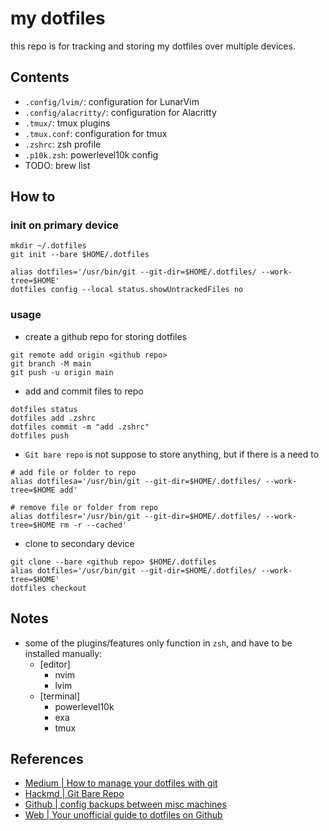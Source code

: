 # my dotfiles

this repo is for tracking and storing my dotfiles over multiple devices.

## Contents

- `.config/lvim/`: configuration for LunarVim
- `.config/alacritty/`: configuration for Alacritty
- `.tmux/`: tmux plugins
- `.tmux.conf`: configuration for tmux
- `.zshrc`: zsh profile
- `.p10k.zsh`: powerlevel10k config
- TODO: brew list

## How to

### init on primary device

```
mkdir ~/.dotfiles
git init --bare $HOME/.dotfiles

alias dotfiles='/usr/bin/git --git-dir=$HOME/.dotfiles/ --work-tree=$HOME'
dotfiles config --local status.showUntrackedFiles no
```

### usage

- create a github repo for storing dotfiles
```
git remote add origin <github repo>
git branch -M main
git push -u origin main
```

- add and commit files to repo
```
dotfiles status
dotfiles add .zshrc
dotfiles commit -m "add .zshrc"
dotfiles push
```

- `Git bare repo` is not suppose to store anything, but if there is a need to
```
# add file or folder to repo
alias dotfilesa='/usr/bin/git --git-dir=$HOME/.dotfiles/ --work-tree=$HOME add'

# remove file or folder from repo
alias dotfilesr='/usr/bin/git --git-dir=$HOME/.dotfiles/ --work-tree=$HOME rm -r --cached'
```

- clone to secondary device
```
git clone --bare <github repo> $HOME/.dotfiles
alias dotfiles='/usr/bin/git --git-dir=$HOME/.dotfiles/ --work-tree=$HOME'
dotfiles checkout
```

## Notes

- some of the plugins/features only function in `zsh`, and have to be installed manually:
    - [editor]
        - nvim
        - lvim
    - [terminal]
        - powerlevel10k
        - exa
        - tmux

## References 

- [Medium | How to manage your dotfiles with git](https://fwuensche.medium.com/how-to-manage-your-dotfiles-with-git-f7aeed8adf8b)
- [Hackmd | Git Bare Repo](https://hackmd.io/@hbdoy/BJz0V5tv8)
- [Github | config backups between misc machines](https://github.com/korbendallaskoop/dotfiles#readme)
- [Web | Your unofficial guide to dotfiles on Github](https://dotfiles.github.io/)
